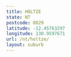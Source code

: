 ```yaml
---
title: HOLTZE
state: NT
postcode: 0829
latitude: -12.45763297
longitude: 130.9597671
url: /nt/holtze/
layout: suburb
---
```

